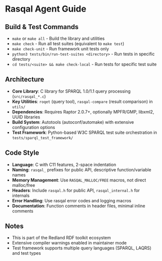 # Rasqal Agent Guide

## Build & Test Commands
- `make` or `make all` - Build the library and utilities
- `make check` - Run all test suites (equivalent to `make test`)
- `make check-unit` - Run framework unit tests only
- `python3 tests/bin/run-test-suites <directory>` - Run tests in specific directory
- `cd tests/<suite> && make check-local` - Run tests for specific test suite

## Architecture
- **Core Library**: C library for SPARQL 1.0/1.1 query processing (`src/rasqal_*.c`)
- **Key Utilities**: `roqet` (query tool), `rasqal-compare` (result comparison) in `utils/`
- **Dependencies**: Requires Raptor 2.0.7+, optionally MPFR/GMP, libxml2, UUID libraries
- **Build System**: Autotools (autoconf/automake) with extensive configuration options
- **Test Framework**: Python-based W3C SPARQL test suite orchestration in `tests/sparql_test_framework/`

## Code Style
- **Language**: C with C11 features, 2-space indentation
- **Naming**: `rasqal_` prefixes for public API, descriptive function/variable names
- **Memory Management**: Use `RASQAL_MALLOC/FREE` macros, not direct malloc/free
- **Headers**: Include `rasqal.h` for public API, `rasqal_internal.h` for internals
- **Error Handling**: Use rasqal error codes and logging macros
- **Documentation**: Function comments in header files, minimal inline comments

## Notes
- This is part of the Redland RDF toolkit ecosystem
- Extensive compiler warnings enabled in maintainer mode
- Test framework supports multiple query languages (SPARQL, LAQRS) and test types

